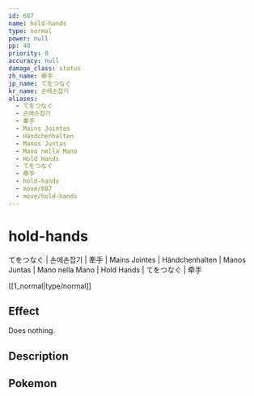 ```yaml
---
id: 607
name: hold-hands
type: normal
power: null
pp: 40
priority: 0
accuracy: null
damage_class: status
zh_name: 牵手
jp_name: てをつなぐ
kr_name: 손에손잡기
aliases:
  - てをつなぐ
  - 손에손잡기
  - 牽手
  - Mains Jointes
  - Händchenhalten
  - Manos Juntas
  - Mano nella Mano
  - Hold Hands
  - てをつなぐ
  - 牵手
  - hold-hands
  - move/607
  - move/hold-hands
---
```

# hold-hands
    
てをつなぐ | 손에손잡기 | 牽手 | Mains Jointes | Händchenhalten | Manos Juntas | Mano nella Mano | Hold Hands | てをつなぐ | 牵手

[[1_normal|type/normal]]

## Effect

Does nothing.

## Description



## Pokemon



